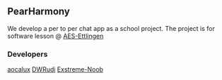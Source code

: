 ## PearHarmony
We develop a per to per chat app as a school project. The project is for software lesson @ [AES-Ettlingen](https://www.aesettlingen.de)  

### Developers
[aocalux](https://github.com/aocalux)
[DWRudi](https://github.com/DWRudi)
[Exstreme-Noob](https://github.com/Exstreme-Noob)

<!--

**Here are some ideas to get you started:**

🙋‍♀️ A short introduction - what is your organization all about?
🌈 Contribution guidelines - how can the community get involved?
👩‍💻 Useful resources - where can the community find your docs? Is there anything else the community should know?
🍿 Fun facts - what does your team eat for breakfast?
🧙 Remember, you can do mighty things with the power of [Markdown](https://docs.github.com/github/writing-on-github/getting-started-with-writing-and-formatting-on-github/basic-writing-and-formatting-syntax)
-->
